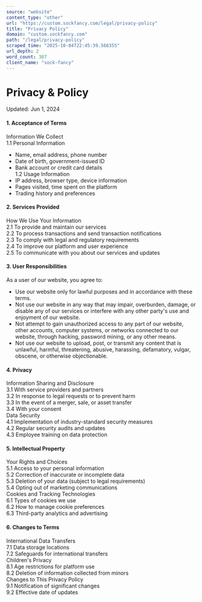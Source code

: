 ```yaml
---
source: "website"
content_type: "other"
url: "https://custom.sockfancy.com/legal/privacy-policy"
title: "Privacy Policy"
domain: "custom.sockfancy.com"
path: "/legal/privacy-policy"
scraped_time: "2025-10-04T22:45:39.566355"
url_depth: 2
word_count: 387
client_name: "sock-fancy"
---
```


# Privacy & Policy

Updated: Jun 1, 2024

#### 1. Acceptance of Terms

Information We Collect  
1.1 Personal Information  
- Name, email address, phone number  
- Date of birth, government-issued ID  
- Bank account or credit card details  
1.2 Usage Information  
- IP address, browser type, device information  
- Pages visited, time spent on the platform  
- Trading history and preferences

#### 2. Services Provided

How We Use Your Information  
2.1 To provide and maintain our services  
2.2 To process transactions and send transaction notifications  
2.3 To comply with legal and regulatory requirements  
2.4 To improve our platform and user experience  
2.5 To communicate with you about our services and updates

#### 3. User Responsibilities

As a user of our website, you agree to:  
- Use our website only for lawful purposes and in accordance with these terms.  
- Not use our website in any way that may impair, overburden, damage, or disable any of our services or interfere with any other party's use and enjoyment of our website.  
- Not attempt to gain unauthorized access to any part of our website, other accounts, computer systems, or networks connected to our website, through hacking, password mining, or any other means.  
- Not use our website to upload, post, or transmit any content that is unlawful, harmful, threatening, abusive, harassing, defamatory, vulgar, obscene, or otherwise objectionable.

#### 4. Privacy

Information Sharing and Disclosure  
3.1 With service providers and partners  
3.2 In response to legal requests or to prevent harm  
3.3 In the event of a merger, sale, or asset transfer  
3.4 With your consent  
Data Security  
4.1 Implementation of industry-standard security measures  
4.2 Regular security audits and updates  
4.3 Employee training on data protection

#### 5. Intellectual Property

Your Rights and Choices  
5.1 Access to your personal information  
5.2 Correction of inaccurate or incomplete data  
5.3 Deletion of your data (subject to legal requirements)  
5.4 Opting out of marketing communications  
Cookies and Tracking Technologies  
6.1 Types of cookies we use  
6.2 How to manage cookie preferences  
6.3 Third-party analytics and advertising

#### 6. Changes to Terms

International Data Transfers  
7.1 Data storage locations  
7.2 Safeguards for international transfers  
Children's Privacy  
8.1 Age restrictions for platform use  
8.2 Deletion of information collected from minors  
Changes to This Privacy Policy  
9.1 Notification of significant changes  
9.2 Effective date of updates